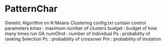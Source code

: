# PatternChar
Genetic Algorithm on K-Means Clustering
config.txt contain control parameters
kmax : maximum number of clusters
budget : budget of how many times run GA
numOInd : number of Individual
Ps : probability of ranking Selection
Pc : probability of crossover
Pm : probability of mutation
